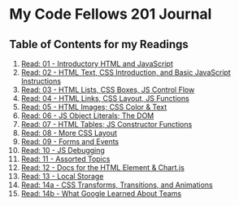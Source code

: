 # My Code Fellows 201 Journal

## Table of Contents for my Readings

1. [Read: 01 - Introductory HTML and JavaScript](class-01.md)
2. [Read: 02 - HTML Text, CSS Introduction, and Basic JavaScript Instructions]()
3. [Read: 03 - HTML Lists, CSS Boxes, JS Control Flow]()
4. [Read: 04 - HTML Links, CSS Layout, JS Functions]()
5. [Read: 05 - HTML Images; CSS Color & Text]()
6. [Read: 06 - JS Object Literals; The DOM]()
7. [Read: 07 - HTML Tables; JS Constructor Functions]()
8. [Read: 08 - More CSS Layout]()
9. [Read: 09 - Forms and Events]()
10. [Read: 10 - JS Debugging]()
11. [Read: 11 - Assorted Topics]()
12. [Read: 12 - Docs for the HTML <canvas> Element & Chart.js]()
13. [Read: 13 - Local Storage]()
14. [Read: 14a - CSS Transforms, Transitions, and Animations]()
15. [Read: 14b - What Google Learned About Teams]()